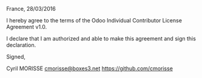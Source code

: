France, 28/03/2016

I hereby agree to the terms of the Odoo Individual Contributor License Agreement v1.0.

I declare that I am authorized and able to make this agreement and sign this declaration.

Signed,

Cyril MORISSE cmorisse@boxes3.net https://github.com/cmorisse


